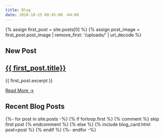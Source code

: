 ```yaml
---
title: Blog
date: 2018-10-25 00:45:00 -04:00
---
```

<section id="featured_post">
    {% assign first_post = site.posts[0] %}
    {% assign post_image = first_post.post_image | remove_first: '/uploads/' | url_decode %}
    <a href="{{ first_post.url }}" class="section-image"{% if post_image %} style="background-image: url('{% asset '{{ post_image }}' @path %}');"{% endif %}></a>
    <div class="section-text">
        <div class="section-text-inner">
            <h1 class="small">New Post</h1>
            <h2><a href="{{ first_post.url }}" >{{ first_post.title}}</a></h2>
            <p>{{ first_post.excerpt }}</p>
            <a class="learn-more" href="{{ first_post.url }}">Read More &#x2192;</a>
        </div>
    </div>
</section>
<section class="recent-posts">
    <div>
        <h1 class="small">Recent Blog Posts</h1>
        <div class="posts-list">
            <div class="card-grid">
                {%- for post in site.posts -%}
                    {% if forloop.first %}
                        {% comment %} skip first post {% endcomment %}
                    {% else %}
                        {% include blog_card.html post=post %}
                    {% endif %}
                {%- endfor -%}
            </div>
        </div>
    </div>
</section>
